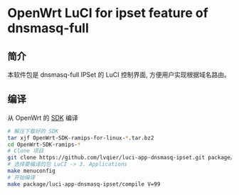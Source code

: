 OpenWrt LuCI for ipset feature of dnsmasq-full
===

简介
---

本软件包是 dnsmasq-full IPSet 的 LuCI 控制界面,
方便用户实现根据域名路由。


编译
---

从 OpenWrt 的 [SDK][openwrt-sdk] 编译  
```bash
# 解压下载好的 SDK
tar xjf OpenWrt-SDK-ramips-for-linux-*.tar.bz2
cd OpenWrt-SDK-ramips-*
# Clone 项目
git clone https://github.com/lvqier/luci-app-dnsmasq-ipset.git package/luci-app-dnsmasq-ipset
# 选择要编译的包 LuCI -> 3. Applications
make menuconfig
# 开始编译
make package/luci-app-dnsmasq-ipset/compile V=99
```

 [openwrt-sdk]: https://wiki.openwrt.org/doc/howto/obtain.firmware.sdk
 [uci]: https://wiki.openwrt.org/doc/uci

